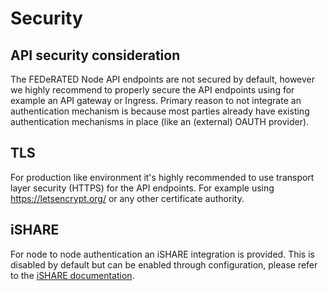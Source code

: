 # Security

## API security consideration

The FEDeRATED Node API endpoints are not secured by default, however we highly recommend to properly secure the API endpoints
using for example an API gateway or Ingress. Primary reason to not integrate an authentication mechanism is because most parties already have existing authentication 
mechanisms in place (like an (external) OAUTH provider). 

## TLS

For production like environment it's highly recommended to use transport layer security (HTTPS) for the API endpoints. For example
using https://letsencrypt.org/ or any other certificate authority.

## iSHARE

For node to node authentication an iSHARE integration is provided. This is disabled by default but can be enabled through configuration, please refer to the [iSHARE documentation](ishare.md).